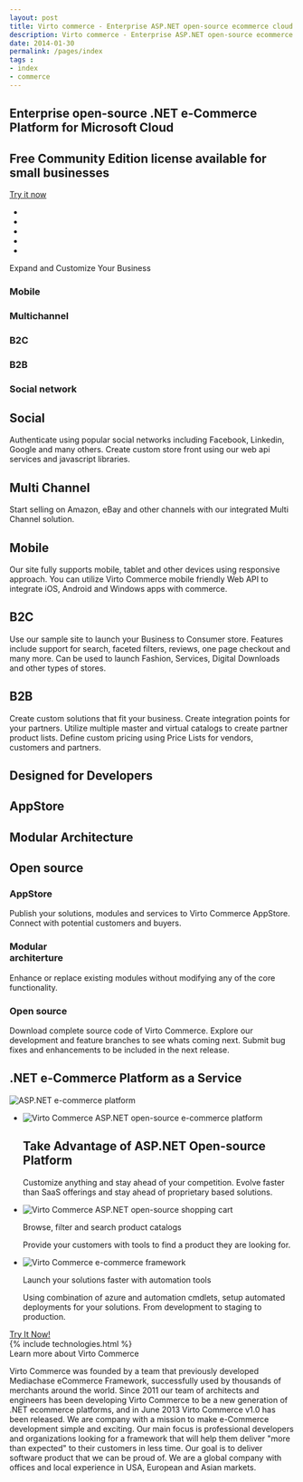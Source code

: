 ```yaml
---
layout: post
title: Virto commerce - Enterprise ASP.NET open-source ecommerce cloud platform
description: Virto commerce - Enterprise ASP.NET open-source ecommerce cloud platform
date: 2014-01-30
permalink: /pages/index
tags : 
- index
- commerce
---
```

<article role="main" class="main">
	<!-- Enterprise -->
	<div class="main-enterprise">
		<div class="presentation responsive">
			<div class="presentation-info">
				<h1 class="presentation-title">Enterprise open-source <span></span>.NET e-Commerce Platform <span></span>for Microsoft Cloud</h1>
				<h2 class="presentation_sub-title">Free Community Edition license <span></span>available for small businesses</h2>
				<div class="presentation-buttons">
					<a class="button fill" href="#" id="href_1">Try it now</a>
				</div>
			</div>
		</div>
		<div class="costumers">
			<div class="responsive">
				<ul class="list __inline">
					<li class="list-item helvetia"></li>
					<li class="list-item kitmall"></li>
					<li class="list-item kalla"></li>
					<li class="list-item caromba"></li>
					<li class="list-item markus"></li>
				</ul>
			</div>
		</div>
	</div>
	<!-- Your customers -->
	<div class="your-costumers">
		<div class="responsive">
			<p class="head-title">Expand and Customize Your Business</p>
			<div class="planet pc">
				<div class="satelite mobile">
					<a class="ico"></a>
					<h3>Mobile</h3>
				</div>
				<div class="satelite marketplace">
					<a class="ico"></a>
					<h3>Multichannel</h3>
				</div>
				<div class="satelite pc">
					<a class="ico"></a>
					<h3>B2C</h3>
				</div>
				<div class="satelite b2b">
					<a class="ico"></a>
					<h3>B2B</h3>
				</div>
				<div class="satelite social">
					<a class="ico"></a>
					<h3>Social network</h3>
				</div>
				<div class="planet-info">
					<div class="ico"></div>
					<div class="planet-content social">
						<h2 class="name">Social</h2>
						<p>Authenticate using popular social networks including Facebook, Linkedin, Google and many others. Create custom store front using our web api services and javascript libraries.</p>
					</div>
					<div class="planet-content marketplace">
						<h2 class="name">Multi Channel</h2>
						<p>Start selling on Amazon, eBay and other channels with our integrated Multi Channel solution.</p>
					</div>
					<div class="planet-content mobile">
						<h2 class="name">Mobile</h2>
						<p>Our site fully supports mobile, tablet and other devices using responsive approach. You can utilize Virto Commerce mobile friendly Web API to integrate iOS, Android and Windows apps with commerce.</p>
					</div>
					<div class="planet-content pc opened">
						<h2 class="name">B2C</h2>
						<p>Use our sample site to launch your Business to Consumer store. Features include support for search, faceted filters, reviews, one page checkout and many more. Can be used to launch Fashion, Services, Digital Downloads and other types of stores.</p>
					</div>
					<div class="planet-content b2b">
						<h2 class="name">B2B</h2>
						<p>Create custom solutions that fit your business. Create integration points for your partners. Utilize multiple master and virtual catalogs to create partner product lists. Define custom pricing using Price Lists for vendors, customers and partners.</p>
					</div>
				</div>
			</div>
		</div>
	</div>
	<!-- Join -->
	<div class="join">
		<div class="responsive">
			<h1 class="head-title">Designed for Developers</h1>
			<div class="join-info">
				<h2 class="joiner pro">AppStore</h2>
				<h2 class="joiner flex">Modular Architecture</h2>
				<h2 class="joiner code">Open source</h2>
			</div>
			<div class="join-dialog">
				<div class="join-content pro opened">
					<h3 class="name">AppStore</h3>
					<p>Publish your solutions, modules and services to Virto Commerce AppStore. Connect with potential customers and buyers.</p>
				</div>
				<div class="join-content flex">
					<h3 class="name">Modular <br>architerture</h3>
					<p>Enhance or replace existing modules without modifying any of the core functionality. </p>
				</div>
				<div class="join-content code">
					<h3 class="name">Open source</h3>
					<p>Download complete source code of Virto Commerce. Explore our development and feature branches to see whats coming next. Submit bug fixes and enhancements to be included in the next release.</p>
				</div>
			</div>
		</div>
	</div>
	<!-- E-commerce Platform -->
	<div class="ecommerce-platform">
		<div class="responsive">
			<h2>.NET e-Commerce Platform as a Service</h2>
			<img alt="ASP.NET e-commerce platform" src="/Content/images/schema.png" class="schema">
		</div>
	</div>
	<!-- Advantages -->
	<div class="advantages __responsive">
		<ul class="list">
			<li class="list-item">
				<img alt="Virto Commerce ASP.NET open-source e-commerce platform" src="/Content/images/advantages/1.jpg">
				<h2 class="title">Take Advantage of ASP.NET Open-source Platform</h2>
				<p>
					Customize anything and stay ahead of your competition. Evolve 
					faster than SaaS offerings and stay ahead of proprietary based solutions.
				</p>
			</li>
			<li class="list-item">
				<img alt="Virto Commerce ASP.NET open-source shopping cart" src="/Content/images/advantages/2.jpg">
				<p class="title">Browse, filter and search product catalogs</p>
				<p>
					Provide your customers with tools to find a product 
					they are looking for.
				</p>
			</li>
			<li class="list-item">
				<img alt="Virto Commerce e-commerce framework" src="/Content/images/advantages/3.jpg">
				<p class="title">Launch your solutions faster with automation tools</p>
				<p>
					Using combination of azure and automation cmdlets, setup 
					automated deployments for your solutions. From development to 
					staging to production.
				</p>
			</li>
		</ul>
	</div>
	<!-- Try it now -->
	<div class="try-it">
		<a class="button fill" href="#" id="href_2">Try It Now!</a>
	</div>
	{% include technologies.html %}
	<!-- About Virtocommerce -->
	<div class="about-vc __responsive">
		<a class="link learn-link">Learn more about Virto Commerce</a>
		<div class="about">
			<p>
				Virto Commerce was founded by a team that previously developed Mediachase eCommerce Framework, successfully used by thousands of merchants around the world. Since 2011 our team of architects and engineers has been developing Virto Commerce to be a new generation of .NET ecommerce platforms, and in June 2013 Virto Commerce v1.0 has been released.
				We are company with a mission to make e-Commerce development simple and exciting.
				Our main focus is professional developers and organizations looking for a framework that will help them deliver "more than expected" to their customers in less time. Our goal is to deliver software product that we can be proud of.
				We are a global company with offices and local experience in USA, European and Asian markets.
			</p>
		</div>
	</div>
</article>
